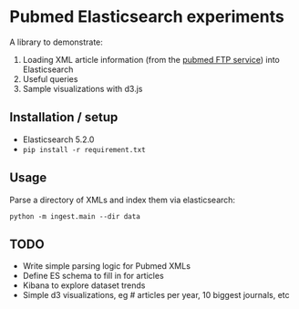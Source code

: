 # Pubmed Elasticsearch experiments

A library to demonstrate:

1. Loading XML article information (from the 
  [pubmed FTP service](https://www.ncbi.nlm.nih.gov/pmc/tools/ftp/)) into Elasticsearch
2. Useful queries
3. Sample visualizations with d3.js

## Installation / setup
- Elasticsearch 5.2.0
- `pip install -r requirement.txt`

## Usage
Parse a directory of XMLs and index them via elasticsearch:

`python -m ingest.main --dir data`

## TODO
- Write simple parsing logic for Pubmed XMLs
- Define ES schema to fill in for articles 
- Kibana to explore dataset trends
- Simple d3 visualizations, eg # articles per year, 10 biggest journals, etc